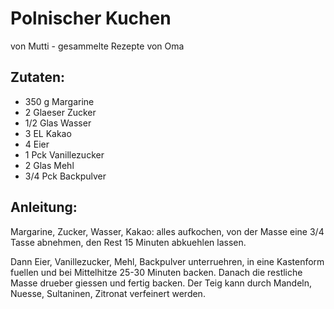 Polnischer Kuchen
===
von Mutti - gesammelte Rezepte von Oma

Zutaten:
---
- 350 g Margarine
- 2 Glaeser Zucker
- 1/2 Glas Wasser
- 3 EL Kakao
- 4  Eier
- 1 Pck Vanillezucker
- 2 Glas Mehl
- 3/4 Pck Backpulver

Anleitung:
---
 Margarine, Zucker, Wasser, Kakao: alles aufkochen, von der Masse eine 3/4 Tasse abnehmen, den Rest 15 Minuten abkuehlen lassen.

Dann Eier, Vanillezucker, Mehl, Backpulver unterruehren, in eine Kastenform fuellen und bei Mittelhitze 25-30 Minuten backen. Danach die restliche Masse drueber giessen und fertig backen. Der Teig kann durch Mandeln, Nuesse, Sultaninen, Zitronat verfeinert werden. 